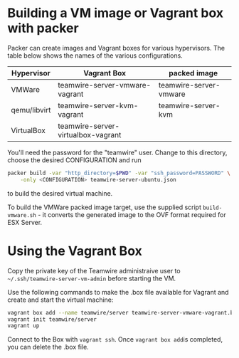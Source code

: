 Building a VM image or Vagrant box with packer
==============================================

Packer can create images and Vagrant boxes for various hypervisors.
The table below shows the names of the various configurations.

Hypervisor   | Vagrant Box                        | packed image
-------------|------------------------------------|---------------------------------
VMWare       | teamwire-server-vmware-vagrant     | teamwire-server-vmware
qemu/libvirt | teamwire-server-kvm-vagrant        | teamwire-server-kvm
VirtualBox   | teamwire-server-virtualbox-vagrant |

You'll need the password for the "teamwire" user.
Change to this directory, choose the desired CONFIGURATION and run

```sh
packer build -var "http_directory=$PWD" -var "ssh_password=PASSWORD" \
    -only <CONFIGURATION> teamwire-server-ubuntu.json
```

to build the desired virtual machine.

To build the VMWare packed image target, use the supplied script
`build-vmware.sh` - it converts the generated image to the OVF format
required for ESX Server.

Using the Vagrant Box
=====================

Copy the private key of the Teamwire administraive user to
`~/.ssh/teamwire-server-vm-admin` before starting the VM.

Use the following commands to make the .box file available for Vagrant and
create and start the virtual machine:

```sh
vagrant box add --name teamwire/server teamwire-server-vmware-vagrant.box
vagrant init teamwire/server
vagrant up
```

Connect to the Box with ```vagrant ssh```. Once ```vagrant box add```is
completed, you can delete the .box file.
